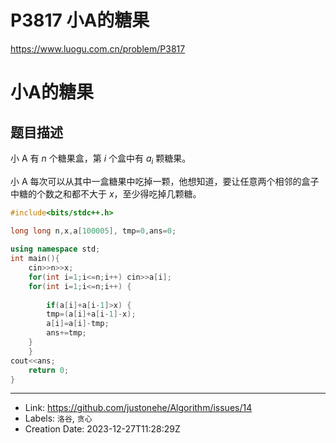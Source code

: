 # P3817 小A的糖果

https://www.luogu.com.cn/problem/P3817
# 小A的糖果

## 题目描述

小 A 有 $n$ 个糖果盒，第 $i$ 个盒中有 $a_i$ 颗糖果。

小 A 每次可以从其中一盒糖果中吃掉一颗，他想知道，要让任意两个相邻的盒子中糖的个数之和都不大于 $x$，至少得吃掉几颗糖。
```c++
#include<bits/stdc++.h>

long long n,x,a[100005], tmp=0,ans=0;
 
using namespace std;
int main(){
	cin>>n>>x;
	for(int i=1;i<=n;i++) cin>>a[i];
	for(int i=1;i<=n;i++) {
		
		if(a[i]+a[i-1]>x) {
		tmp=(a[i]+a[i-1]-x);
		a[i]=a[i]-tmp;
		ans+=tmp;
	}
	}
cout<<ans;
	return 0;
}
```

---

* Link: https://github.com/justonehe/Algorithm/issues/14
* Labels: `洛谷`, `贪心`
* Creation Date: 2023-12-27T11:28:29Z
